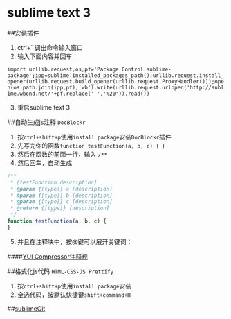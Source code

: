# sublime text 3

##安装插件
1. ctrl+` 调出命令输入窗口
2. 输入下面内容并回车：

`
import urllib.request,os;pf='Package Control.sublime-package';ipp=sublime.installed_packages_path();urllib.request.install_opener(urllib.request.build_opener(urllib.request.ProxyHandler()));open(os.path.join(ipp,pf),'wb').write(urllib.request.urlopen('http://sublime.wbond.net/'+pf.replace(' ','%20')).read())
`

3. 重启sublime text 3

##自动生成js注释 `DocBlockr`
1. 按`ctrl+shift+p`使用`install package`安装`DocBlockr`插件
2. 先写完你的函数`function testFunction(a, b, c) { }`
3. 然后在函数的前面一行，输入
`/**`
4. 然后回车，自动生成
```js
/**
 * [testFunction description]
 * @param {[type]} a [description]
 * @param {[type]} b [description]
 * @param {[type]} c [description]
 * @return {[type]} [description]
 */
function testFunction(a, b, c) {
}
```
5. 并且在注释块中，按@键可以展开关键词：

####[YUI Compressor注释规](http://usejsdoc.org/)

##格式化js代码 `HTML-CSS-JS Prettify`
1. 按`ctrl+shift+p`使用`install package`安装
2. 全选代码，按默认快捷键`shift+command+H`

##[sublimeGit](https://docs.sublimegit.net/tutorial.html)



